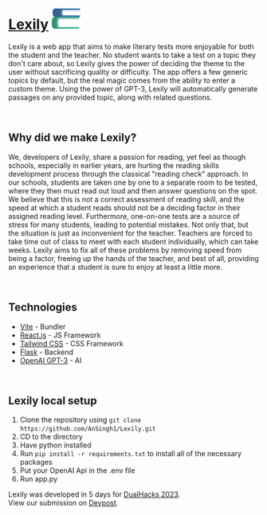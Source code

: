 # [Lexily](https://lexily.pythonanywhere.com/) ![](/client/public/logo-small.svg)

Lexily is a web app that aims to make literary tests more enjoyable for both the student and the teacher. No student wants to take a test on a topic they don't care about, so Lexily gives the power of deciding the theme to the user without sacrificing quality or difficulty. The app offers a few generic topics by default, but the real magic comes from the ability to enter a custom theme. Using the power of GPT-3, Lexily will automatically generate passages on any provided topic, along with related questions.

<br>

## Why did we make Lexily?

We, developers of Lexily, share a passion for reading, yet feel as though schools, especially in earlier years, are hurting the reading skills development process through the classical "reading check" approach. In our schools, students are taken one by one to a separate room to be tested, where they then must read out loud and then answer questions on the spot. We believe that this is not a correct assessment of reading skill, and the speed at which a student reads should not be a deciding factor in their assigned reading level. Furthermore, one-on-one tests are a source of stress for many students, leading to potential mistakes. Not only that, but the situation is just as inconvenient for the teacher. Teachers are forced to take time out of class to meet with each student individually, which can take weeks. Lexily aims to fix all of these problems by removing speed from being a factor, freeing up the hands of the teacher, and best of all, providing an experience that a student is sure to enjoy at least a little more.

<br>

## Technologies

- [Vite](https://vitejs.dev/) - Bundler
- [React.js](https://react.dev) - JS Framework
- [Tailwind CSS](https://tailwindcss.com) - CSS Framework
- [Flask](https://flask.palletsprojects.com/en/2.3.x/) - Backend
- [OpenAI GPT-3](https://openai.com/blog/openai-api) - AI

<br>

## Lexily local setup
1. Clone the repository using `git clone https://github.com/AnSingh1/Lexily.git`
2. CD to the directory
3. Have python installed
4. Run `pip install -r requirements.txt` to install all of the necessary packages
5. Put your OpenAI Api in the .env file
6. Run app.py

Lexily was developed in 5 days for [DualHacks 2023](https://www.codology.org/post/dualhacks-empowering-young-minds-to-transform-education).
<br>
View our submission on [Devpost](https://devpost.com/software/lexily).
